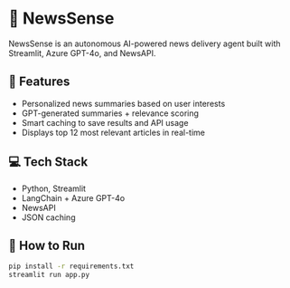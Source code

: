 # 📰 NewsSense

NewsSense is an autonomous AI-powered news delivery agent built with Streamlit, Azure GPT-4o, and NewsAPI.

## 🔧 Features
- Personalized news summaries based on user interests
- GPT-generated summaries + relevance scoring
- Smart caching to save results and API usage
- Displays top 12 most relevant articles in real-time

## 💻 Tech Stack
- Python, Streamlit
- LangChain + Azure GPT-4o
- NewsAPI
- JSON caching

## 🚀 How to Run
```bash
pip install -r requirements.txt
streamlit run app.py

